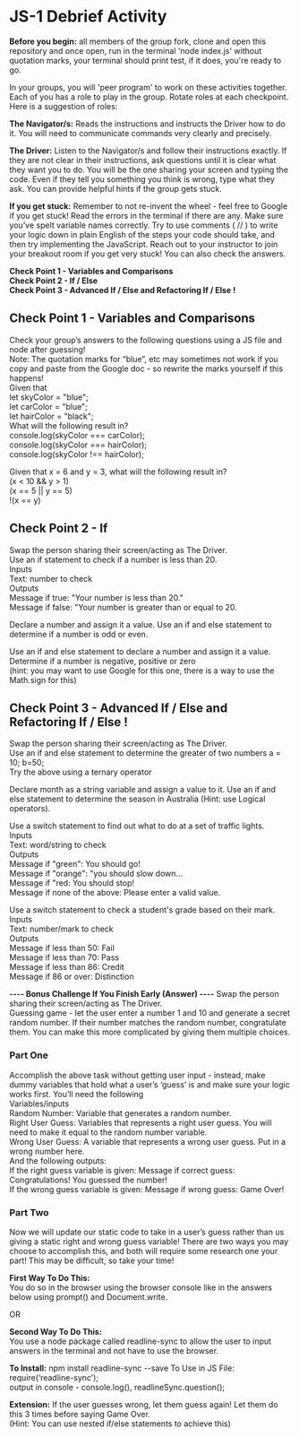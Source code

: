 
# JS-1 Debrief Activity
  
**Before you begin:** all members of the group fork, clone and open this repository and once open, run in the terminal 'node index.js' without quotation marks, your terminal should print test, if it does, you're ready to go.
  
  
In your groups, you will 'peer program' to work on these activities together. Each of you has a role to play in the group. Rotate roles at each checkpoint. Here is a suggestion of roles:  
  
  
**The Navigator/s:** Reads the instructions and instructs the Driver how to do it. You will need to communicate commands very clearly and precisely.  
  
  
**The Driver:** Listen to the Navigator/s and follow their instructions exactly. If they are not clear in their instructions, ask questions until it is clear what they want you to do. You will be the one sharing your screen and typing the code. Even if they tell you something you think is wrong, type what they ask. You can provide helpful hints if the group gets stuck.  
  
**If you get stuck:** Remember to not re-invent the wheel - feel free to Google if you get stuck! Read the errors in the terminal if there are any. Make sure you’ve spelt variable names correctly. Try to use comments ( // ) to write your logic down in plain English of the steps your code should take, and then try implementing the JavaScript. Reach out to your instructor to join your breakout room if you get very stuck! You can also check the answers.  
  
  
**Check Point 1 - Variables and Comparisons**  
**Check Point 2 - If / Else**  
**Check Point 3 - Advanced If / Else and Refactoring If / Else !**  
  
  
  
  
  
  
  
  
  
  
  
  
  
## **Check Point 1 - Variables and Comparisons** ##
Check your group’s answers to the following questions using a JS file and node after guessing!  
Note: The quotation marks for “blue”, etc may sometimes not work if you copy and paste from the Google doc - so rewrite the marks yourself if this happens!  
Given that  
let skyColor = "blue";  
let carColor = "blue";  
let hairColor = "black";  
What will the following result in?  
console.log(skyColor === carColor);  
console.log(skyColor === hairColor);  
console.log(skyColor !== hairColor);  

Given that x = 6 and y = 3, what will the following result in?  
(x < 10 && y > 1)  
(x == 5 || y == 5)   
!(x == y)   

## **Check Point 2 - If** ##
Swap the person sharing their screen/acting as The Driver.  
Use an if statement to check if a number is less than 20.  
Inputs  
Text: number to check  
Outputs   
Message if true: "Your number is less than 20."  
Message if false: "Your number is greater than or equal to 20.  
  
Declare a number and assign it a value. Use an if and else   statement to determine if a number is odd or even.  
  
Use an if and else statement to declare a number and assign it a   value. Determine if a number is negative, positive or zero   
(hint: you may want to use Google for this one, there is a way to  use the Math.sign for this)  
  
  
## **Check Point 3 - Advanced If / Else and Refactoring If / Else !** ##
Swap the person sharing their screen/acting as The Driver.  
Use an if and else statement to determine the greater of two   numbers a = 10; b=50;   
Try the above using a ternary operator   
  
Declare month as a string variable and assign a value to it. Use  an if and else statement to determine the season in Australia   (Hint: use Logical operators).  
  
Use a switch statement to find out what to do at a set of traffic lights.  
Inputs  
Text: word/string to check  
Outputs  
Message if "green": You should go!  
Message if "orange": "you should slow down…  
Message if "red: You should stop!  
Message if none of the above: Please enter a valid value.  
  
Use a switch statement to check a student's grade based on their   mark.  
Inputs  
Text: number/mark to check  
Outputs  
Message if less than 50: Fail  
Message if less than 70: Pass  
Message if less than 86: Credit  
Message if 86 or over: Distinction  
  
  
**---- Bonus Challenge If You Finish Early (Answer) ----**
Swap the person sharing their screen/acting as The Driver.  
Guessing game - let the user enter a number 1 and 10 and generate   a secret random number. If their number matches the random number,   congratulate them. You can make this more complicated by giving   them multiple choices.  
  
  
### Part One  
Accomplish the above task without getting user input - instead,   make dummy variables that hold what a user’s ‘guess’ is and make   sure your logic works first. You’ll need the following   
Variables/inputs  
Random Number: Variable that generates a random number.  
Right User Guess: Variables that represents a right user guess.   You will need to make it equal to the random number variable.  
Wrong User Guess: A variable that represents a wrong user guess.   Put in a wrong number here.  
And the following outputs:  
If the right guess variable is given: Message if correct guess:   Congratulations! You guessed the number!  
If the wrong guess variable is given: Message if wrong guess: Game   Over!  
  
  
### Part Two  
Now we will update our static code to take in a user’s guess   rather than us giving a static right and wrong guess variable!   There are two ways you may choose to accomplish this, and both   will require some research one your part! This may be difficult,   so take your time!  
  

**First Way To Do This:**  
 You do so in the browser using the browser console like in the answers below using prompt() and Document.write.  
  
OR  
  
**Second Way To Do This:**   
You use a node package called readline-sync to allow the user to input answers in the terminal and not have to use the browser.   
  
**To Install:** npm install readline-sync --save To Use in JS File:   require(‘readline-sync’);  
output in console - console.log(), readlineSync.question();  
  
**Extension:** If the user guesses wrong, let them guess again! Let them do this 3 times before saying Game Over.   
(Hint: You can use nested if/else statements to achieve this)  



